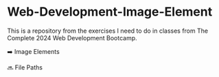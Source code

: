 # Web-Development-Image-Element

This is a repository from the exercises I need to do in classes from The Complete 2024 Web Development Bootcamp.

➡️ Image Elements

🔜 File Paths
